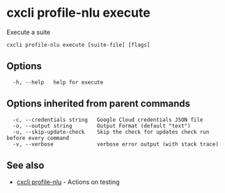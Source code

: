 # cxcli profile-nlu execute

Execute a suite

```
cxcli profile-nlu execute [suite-file] [flags]
```

## Options

```
  -h, --help   help for execute
```

## Options inherited from parent commands

```
  -c, --credentials string   Google Cloud credentials JSON file
  -o, --output string        Output Format (default "text")
  -u, --skip-update-check    Skip the check for updates check run before every command
  -v, --verbose              verbose error output (with stack trace)
```

## See also

* [cxcli profile-nlu](/cmd/cxcli_profile-nlu/)	 - Actions on testing

